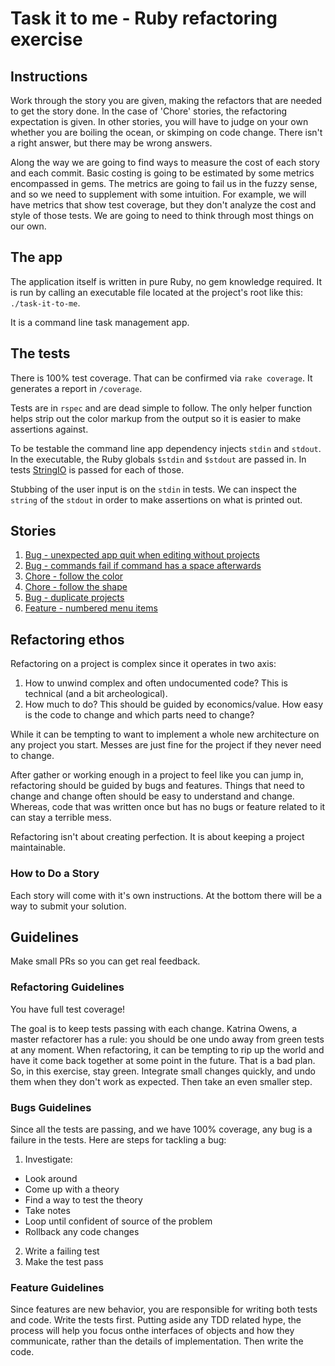 # Task it to me - Ruby refactoring exercise

## Instructions

Work through the story you are given, making the refactors that are
needed to get the story done. In the case of 'Chore' stories, the
refactoring expectation is given. In other stories, you will have to
judge on your own whether you are boiling the ocean, or skimping on
code change. There isn't a right answer, but there may be wrong answers.

Along the way we are going to find ways to measure the cost of each
story and each commit. Basic costing is going to be estimated by some metrics
encompassed in gems. The metrics are going to fail us in the fuzzy sense,
and so we need to supplement with some intuition. For example, we
will have metrics that show test coverage, but they don't analyze the
cost and style of those tests. We are going to need to think through
most things on our own.

## The app

The application itself is written in pure Ruby, no gem knowledge required.
It is run by calling an executable file located at the project's root
like this: `./task-it-to-me`.

It is a command line task management app.

## The tests

There is 100% test coverage. That can be confirmed via `rake coverage`. It
generates a report in `/coverage`.

Tests are in `rspec` and are dead simple to follow. The only helper function
helps strip out the color markup from the output so it is easier to make
assertions against.

To be testable the command line app dependency injects `stdin` and `stdout`. In
the executable, the Ruby globals `$stdin` and `$stdout` are passed in. In tests
[StringIO](https://ruby-doc.org/stdlib-2.6.4/libdoc/stringio/rdoc/StringIO.html)
is passed for each of those.

Stubbing of the user input is on the `stdin` in tests. We can inspect the
`string` of the `stdout` in order to make assertions on what is printed out.

## Stories

1. [Bug - unexpected app quit when editing without projects](stories/1-unexpected-quit.md)
2. [Bug - commands fail if command has a space afterwards](stories/2-command-fails.md)
3. [Chore - follow the color](stories/3-follow-the-color.md)
4. [Chore - follow the shape](stories/4-follow-the-shape.md)
5. [Bug - duplicate projects](stories/5-duplicate-projects.md)
6. [Feature - numbered menu items](stories/6-numbered-menu-items.md)

## Refactoring ethos

Refactoring on a project is complex since it operates in two axis:

1. How to unwind complex and often undocumented code? This is technical (and a
   bit archeological).
2. How much to do? This should be guided by economics/value. How easy is the
   code to change and which parts need to change?

While it can be tempting to want to implement a whole new architecture on any
project you start. Messes are just fine for the project if they never need to
change.

After gather or working enough in a project to feel like you can jump in,
refactoring should be guided by bugs and features. Things that need to change
and change often should be easy to understand and change. Whereas, code that was
written once but has no bugs or feature related to it can stay a terrible mess.

Refactoring isn't about creating perfection. It is about keeping a project
maintainable.

### How to Do a Story

Each story will come with it's own instructions. At the bottom there
will be a way to submit your solution.

## Guidelines

Make small PRs so you can get real feedback.

### Refactoring Guidelines

You have full test coverage!

The goal is to keep tests passing with each change. Katrina Owens, a master
refactorer has a rule: you should be one undo away from green tests at any
moment. When refactoring, it can be tempting to rip up the world and have it
come back together at some point in the future. That is a bad plan. So, in this
exercise, stay green. Integrate small changes quickly, and undo them when they
don't work as expected. Then take an even smaller step.

### Bugs Guidelines
Since all the tests are passing, and we have 100% coverage, any bug is a
failure in the tests. Here are steps for tackling a bug:

1. Investigate:
  * Look around
  * Come up with a theory
  * Find a way to test the theory
  * Take notes
  * Loop until confident of source of the problem
  * Rollback any code changes
2. Write a failing test
3. Make the test pass

### Feature Guidelines
Since features are new behavior, you are responsible for writing both
tests and code. Write the tests first. Putting aside any TDD related hype,
the process will help you focus onthe interfaces of objects and how they
communicate, rather than the details of implementation. Then write the code.
